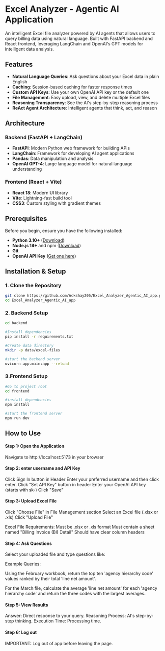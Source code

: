 # Excel Analyzer - Agentic AI Application

An intelligent Excel file analyzer powered by AI agents that allows users to query billing data using natural language. Built with FastAPI backend and React frontend, leveraging LangChain and OpenAI's GPT models for intelligent data analysis.

## Features

- **Natural Language Queries**: Ask questions about your Excel data in plain English
- **Caching**: Session-based caching for faster response times
- **Custom API Keys**: Use your own OpenAI API key or the default one
- **File Management**: Easy upload, view, and delete multiple Excel files
- **Reasoning Transparency**: See the AI's step-by-step reasoning process
- **ReAct Agent Architecture**: Intelligent agents that think, act, and reason

## Architecture

### Backend (FastAPI + LangChain)
- **FastAPI**: Modern Python web framework for building APIs
- **LangChain**: Framework for developing AI agent applications
- **Pandas**: Data manipulation and analysis
- **OpenAI GPT-4**: Large language model for natural language understanding

### Frontend (React + Vite)
- **React 18**: Modern UI library
- **Vite**: Lightning-fast build tool
- **CSS3**: Custom styling with gradient themes

## Prerequisites

Before you begin, ensure you have the following installed:

- **Python 3.10+** ([Download](https://www.python.org/downloads/))
- **Node.js 18+** and npm ([Download](https://nodejs.org/))
- **Git** 
- **OpenAI API Key** ([Get one here](https://platform.openai.com/api-keys))

## Installation & Setup

### 1. Clone the Repository
```bash
git clone https://github.com/Ackshay206/Excel_Analyzer_Agentic_AI_app.git
cd Excel_Analyzer_Agentic_AI_app
```
### 2. Backend Setup

```bash 
cd backend 

#Install dependencies
pip install -r requirements.txt

#Create data directory
mkdir -p data/excel-files

#start the backend server
uvicorn app.main:app --reload
```

### 3.Frontend Setup

```bash 
#Go to project root
cd frontend

#install dependencies
npm install

#start the frontend server
npm run dev
```

## How to Use
#### Step 1: Open the Application

Navigate to http://localhost:5173 in your browser

#### Step 2: enter username and API Key 

Click Sign In button in Header
Enter your preferred username and then click enter.
Click "Set API Key" button in header
Enter your OpenAI API key (starts with sk-)
Click "Save"

#### Step 3: Upload Excel File

Click "Choose File" in File Management section
Select an Excel file (.xlsx or .xls)
Click "Upload File"

Excel File Requirements: Must be .xlsx or .xls format
Must contain a sheet named "Billing Invoice (BI) Detail"
Should have clear column headers

#### Step 4: Ask Questions
Select your uploaded file and type questions like:

Example Queries:

Using the February workbook, return the top ten 'agency hierarchy code' values ranked by their total 'line net amount'.

For the March file, calculate the average 'line net amount' for each 'agency hierarchy code' and return the three codes with the largest averages.

#### Step 5: View Results

Answer: Direct response to your query. 
Reasoning Process: AI's step-by-step thinking. 
Execution Time: Processing time. 

#### Step 6: Log out

IMPORTANT: Log out of app before leaving the page.